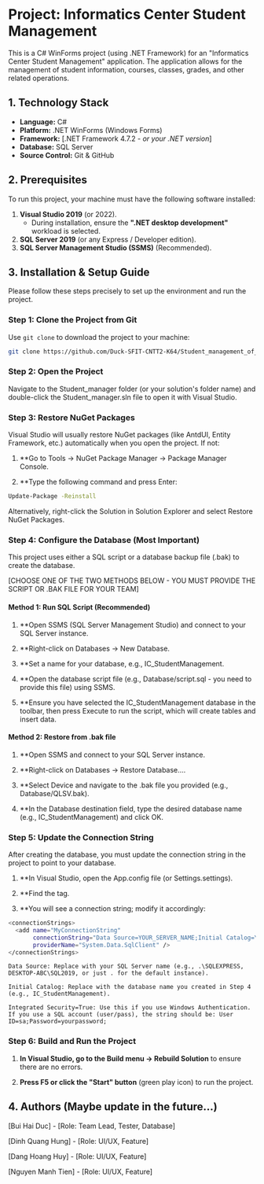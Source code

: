 # Project: Informatics Center Student Management

This is a C# WinForms project (using .NET Framework) for an "Informatics Center Student Management" application. The application allows for the management of student information, courses, classes, grades, and other related operations.

## 1. Technology Stack

* **Language:** C#
* **Platform:** .NET WinForms (Windows Forms)
* **Framework:** [.NET Framework 4.7.2 - *or your .NET version*]
* **Database:** SQL Server
* **Source Control:** Git & GitHub

## 2. Prerequisites

To run this project, your machine must have the following software installed:

1.  **Visual Studio 2019** (or 2022).
    * During installation, ensure the **".NET desktop development"** workload is selected.
2.  **SQL Server 2019** (or any Express / Developer edition).
3.  **SQL Server Management Studio (SSMS)** (Recommended).

## 3. Installation & Setup Guide

Please follow these steps precisely to set up the environment and run the project.

### Step 1: Clone the Project from Git

Use `git clone` to download the project to your machine:
```bash
git clone https://github.com/Duck-SFIT-CNTT2-K64/Student_management_of_IT_center.git
```

### Step 2: Open the Project
Navigate to the Student_manager folder (or your solution's folder name) and double-click the Student_manager.sln file to open it with Visual Studio.

### Step 3: Restore NuGet Packages
Visual Studio will usually restore NuGet packages (like AntdUI, Entity Framework, etc.) automatically when you open the project. If not:

1. **Go to Tools -> NuGet Package Manager -> Package Manager Console.

2. **Type the following command and press Enter:
```bash
Update-Package -Reinstall
```
Alternatively, right-click the Solution in Solution Explorer and select Restore NuGet Packages.

### Step 4: Configure the Database (Most Important)
This project uses either a SQL script or a database backup file (.bak) to create the database.

[CHOOSE ONE OF THE TWO METHODS BELOW - YOU MUST PROVIDE THE SCRIPT OR .BAK FILE FOR YOUR TEAM]

#### Method 1: Run SQL Script (Recommended)

1. **Open SSMS (SQL Server Management Studio) and connect to your SQL Server instance.

2. **Right-click on Databases -> New Database.

3. **Set a name for your database, e.g., IC_StudentManagement.

4. **Open the database script file (e.g., Database/script.sql - you need to provide this file) using SSMS.

5. **Ensure you have selected the IC_StudentManagement database in the toolbar, then press Execute to run the script, which will create tables and insert data.

#### Method 2: Restore from .bak file

1. **Open SSMS and connect to your SQL Server instance.

2. **Right-click on Databases -> Restore Database....

3. **Select Device and navigate to the .bak file you provided (e.g., Database/QLSV.bak).

4. **In the Database destination field, type the desired database name (e.g., IC_StudentManagement) and click OK.

### Step 5: Update the Connection String
After creating the database, you must update the connection string in the project to point to your database.

1. **In Visual Studio, open the App.config file (or Settings.settings).

2. **Find the <connectionStrings> tag.

3. **You will see a connection string; modify it accordingly:
```bash
<connectionStrings>
  <add name="MyConnectionString" 
       connectionString="Data Source=YOUR_SERVER_NAME;Initial Catalog=YOUR_DB_NAME;Integrated Security=True" 
       providerName="System.Data.SqlClient" />
</connectionStrings>
```
    Data Source: Replace with your SQL Server name (e.g., .\SQLEXPRESS, DESKTOP-ABC\SQL2019, or just . for the default instance).

    Initial Catalog: Replace with the database name you created in Step 4 (e.g., IC_StudentManagement).

    Integrated Security=True: Use this if you use Windows Authentication. If you use a SQL account (user/pass), the string should be: User ID=sa;Password=yourpassword;

### Step 6: Build and Run the Project
1. **In Visual Studio, go to the Build menu -> Rebuild Solution** to ensure there are no errors.

2. **Press F5 or click the "Start" button** (green play icon) to run the project.

## 4. Authors (Maybe update in the future...)
[Bui Hai Duc] - [Role: Team Lead, Tester, Database]

[Dinh Quang Hung] - [Role: UI/UX, Feature]

[Dang Hoang Huy] - [Role: UI/UX, Feature]

[Nguyen Manh Tien] - [Role: UI/UX, Feature]